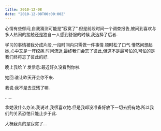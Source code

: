 ```yaml
---
title: 2010-12-08
date: "2010-12-08T00:00:00Z"
---
```


心情有些郁闷,自我猜测可能是"寂寞了".但是前段时间一个调查报告,被问到喜欢与多人热闹的接触还是独自一人感到舒服的时候,我选择了后者.

学习的事情被我分成片段,一段时间内只需做一件事情.顿时松了口气.懵然间想起她,心中又是一阵绞痛.时间流逝,最终我们会忘了彼此,但这不是最可怕的,可怕的是我们终将忘了彼此的好.

晚上我给 Y 发信息:最近好久没看到你啦.

她回:谁让昨天开会你不来.

我说:我不是去亚残了嘛.

......

拿她没什么办法.我说过,我很喜欢她.但是我却没准备好放下一切去拥有她.所以我们的关系恐怕只能止步于此.

大概我真的是寂寞了…
